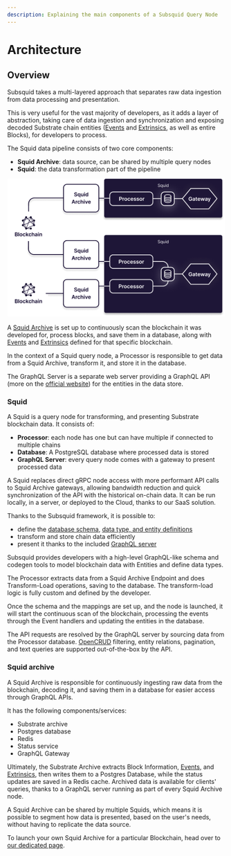 ```yaml
---
description: Explaining the main components of a Subsquid Query Node
---
```


# Architecture

## Overview

Subsquid takes a multi-layered approach that separates raw data ingestion from data processing and presentation.

This is very useful for the vast majority of developers, as it adds a layer of abstraction, taking care of data ingestion and synchronization and exposing decoded Substrate chain entities ([Events](substrate.md#events) and [Extrinsics](substrate.md#extrinsics), as well as entire Blocks), for developers to process.

The Squid data pipeline consists of two core components:

* **Squid Archive**: data source, can be shared by multiple query nodes
* **Squid**: the data transformation part of the pipeline

![Squid and Squid Archive are the main components](<../.gitbook/assets/Squid Architecture diagram.png>)

A [Squid Archive](architecture.md#squid-archive) is set up to continuously scan the blockchain it was developed for, process blocks, and save them in a database, along with [Events](substrate.md#events) and [Extrinsics](substrate.md#extrinsics) defined for that specific blockchain.

In the context of a Squid query node, a Processor is responsible to get data from a Squid Archive, transform it, and store it in the database.

The GraphQL Server is a separate web server providing a GraphQL API (more on the [official website](https://graphql.org)) for the entities in the data store.&#x20;

### Squid

A Squid is a query node for transforming, and presenting Substrate blockchain data. It consists of:

* **Processor**: each node has one but can have multiple if connected to multiple chains
* **Database**: A PostgreSQL database where processed data is stored
* **GraphQL Server**: every query node comes with a gateway to present processed data

A Squid replaces direct gRPC node access with more performant API calls to Squid Archive gateways, allowing bandwidth reduction and quick synchronization of the API with the historical on-chain data. It can be run locally, in a server, or deployed to the Cloud, thanks to our SaaS solution.

Thanks to the Subsquid framework, it is possible to:

* define the [database schema](../recipes/define-a-squid-schema.md), [data type, and entity definitions](../recipes/generate-typescript-definitions.md)
* transform and store chain data efficiently
* present it thanks to the included [GraphQL server](broken-reference)

Subsquid provides developers with a high-level GraphQL-like schema and codegen tools to model blockchain data with Entities and define data types.

The Processor extracts data from a Squid Archive Endpoint and does Transform-Load operations, saving to the database. The transform-load logic is fully custom and defined by the developer.

Once the schema and the mappings are set up, and the node is launched, it will start the continuous scan of the blockchain, processing the events through the Event handlers and updating the entities in the database.

The API requests are resolved by the GraphQL server by sourcing data from the Processor database. [OpenCRUD](https://www.opencrud.org) filtering, entity relations, pagination, and text queries are supported out-of-the-box by the API.

### Squid archive

A Squid Archive is responsible for continuously ingesting raw data from the blockchain, decoding it, and saving them in a database for easier access through GraphQL APIs.

It has the following components/services:

* Substrate archive
* Postgres database
* Redis
* Status service
* GraphQL Gateway

Ultimately, the Substrate Archive extracts Block Information, [Events](substrate.md#events), and [Extrinsics](substrate.md#extrinsics), then writes them to a Postgres Database, while the status updates are saved in a Redis cache. Archived data is available for clients' queries, thanks to a GraphQL server running as part of every Squid Archive node.

A Squid Archive can be shared by multiple Squids, which means it is possible to segment how data is presented, based on the user's needs, without having to replicate the data source.

To launch your own Squid Archive for a particular Blockchain, head over to [our dedicated page](../recipes/how-to-launch-a-squid-archive.md).
